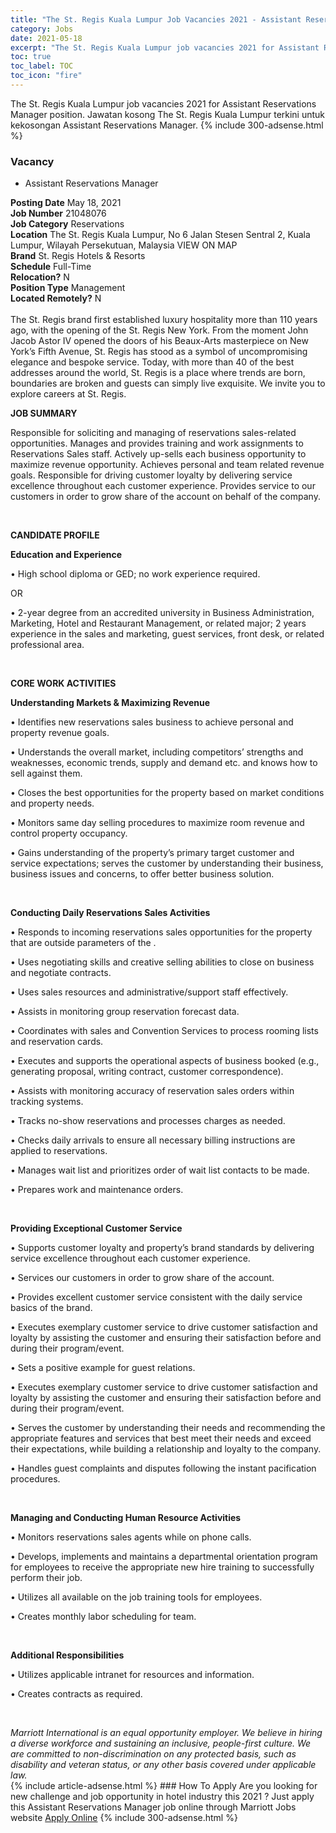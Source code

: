 ```yaml
---
title: "The St. Regis Kuala Lumpur Job Vacancies 2021 - Assistant Reservations Manager" 
category: Jobs 
date: 2021-05-18 
excerpt: "The St. Regis Kuala Lumpur job vacancies 2021 for Assistant Reservations Manager position. Jawatan kosong The St. Regis Kuala Lumpur terkini untuk kekosongan Assistant Reservations Manager." 
toc: true 
toc_label: TOC 
toc_icon: "fire" 
--- 
```


The St. Regis Kuala Lumpur job vacancies 2021 for Assistant Reservations Manager position. Jawatan kosong The St. Regis Kuala Lumpur terkini untuk kekosongan Assistant Reservations Manager. 
{% include 300-adsense.html %} 
### Vacancy 
- Assistant Reservations Manager 
<div><div><b>Posting Date</b> May 18, 2021<br><b>Job Number</b> 21048076<br><b>Job Category</b> Reservations<br><b>Location</b> The St. Regis Kuala Lumpur, No 6 Jalan Stesen Sentral 2, Kuala Lumpur, Wilayah Persekutuan, Malaysia VIEW ON MAP<br><b>Brand</b> St. Regis Hotels &amp; Resorts<br><b>Schedule</b> Full-Time<br><b>Relocation?</b> N<br><b>Position Type</b> Management<br><b>Located Remotely?</b> N<br><br>The St. Regis brand first established luxury hospitality more than 110 years ago, with the opening of the St. Regis New York. From the moment John Jacob Astor IV opened the doors of his Beaux-Arts masterpiece on New York&#8217;s Fifth Avenue, St. Regis has stood as a symbol of uncompromising elegance and bespoke service. Today, with more than 40 of the best addresses around the world, St. Regis is a place where trends are born, boundaries are broken and guests can simply live exquisite. We invite you to explore careers at St. Regis.<br></div><div> <p><strong>JOB SUMMARY</strong></p> <p>Responsible for soliciting and managing of reservations sales-related opportunities. Manages and provides training and work assignments to Reservations Sales staff. Actively up-sells each business opportunity to maximize revenue opportunity. Achieves personal and team related revenue goals. Responsible for driving customer loyalty by delivering service excellence throughout each customer experience. Provides service to our customers in order to grow share of the account on behalf of the company.</p> <p>&#160;</p> <p><strong>CANDIDATE PROFILE </strong></p> <p><strong>Education and Experience</strong></p> <p>&#8226; High school diploma or GED; no work experience required.</p> <p>OR</p> <p>&#8226; 2-year degree from an accredited university in Business Administration, Marketing, Hotel and Restaurant Management, or related major; 2 years experience in the sales and marketing, guest services, front desk, or related professional area.</p> <p>&#160;</p> <p><strong>CORE WORK ACTIVITIES</strong></p> <p><strong>Understanding Markets &amp; Maximizing Revenue</strong></p> <p>&#8226; Identifies new reservations sales business to achieve personal and property revenue goals.</p> <p>&#8226; Understands the overall market, including competitors&#8217; strengths and weaknesses, economic trends, supply and demand etc. and knows how to sell against them.</p> <p>&#8226; Closes the best opportunities for the property based on market conditions and property needs.</p> <p>&#8226; Monitors same day selling procedures to maximize room revenue and control property occupancy.</p> <p>&#8226; Gains understanding of the property&#8217;s primary target customer and service expectations; serves the customer by understanding their business, business issues and concerns, to offer better business solution.</p> <p>&#160;</p> <p><strong>Conducting Daily Reservations Sales Activities</strong></p> <p>&#8226; Responds to incoming reservations sales opportunities for the property that are outside parameters of the .</p> <p>&#8226; Uses negotiating skills and creative selling abilities to close on business and negotiate contracts.</p> <p>&#8226; Uses sales resources and administrative/support staff effectively.</p> <p>&#8226; Assists in monitoring group reservation forecast data.</p> <p>&#8226; Coordinates with sales and Convention Services to process rooming lists and reservation cards.</p> <p>&#8226; Executes and supports the operational aspects of business booked (e.g., generating proposal, writing contract, customer correspondence).</p> <p>&#8226; Assists with monitoring accuracy of reservation sales orders within tracking systems.</p> <p>&#8226; Tracks no-show reservations and processes charges as needed.</p> <p>&#8226; Checks daily arrivals to ensure all necessary billing instructions are applied to reservations.</p> <p>&#8226; Manages wait list and prioritizes order of wait list contacts to be made.</p> <p>&#8226; Prepares work and maintenance orders.</p> <p>&#160;</p> <p><strong>Providing Exceptional Customer Service</strong></p> <p>&#8226; Supports customer loyalty and property&#8217;s brand standards by delivering service excellence throughout each customer experience.</p> <p>&#8226; Services our customers in order to grow share of the account.</p> <p>&#8226; Provides excellent customer service consistent with the daily service basics of the brand.</p> <p>&#8226; Executes exemplary customer service to drive customer satisfaction and loyalty by assisting the customer and ensuring their satisfaction before and during their program/event.</p> <p>&#8226; Sets a positive example for guest relations.</p> <p>&#8226; Executes exemplary customer service to drive customer satisfaction and loyalty by assisting the customer and ensuring their satisfaction before and during their program/event.</p> <p>&#8226; Serves the customer by understanding their needs and recommending the appropriate features and services that best meet their needs and exceed their expectations, while building a relationship and loyalty to the company.</p> <p>&#8226; Handles guest complaints and disputes following the instant pacification procedures.</p> <p>&#160;</p> <p><strong>Managing and Conducting Human Resource Activities</strong></p> <p>&#8226; Monitors reservations sales agents while on phone calls.</p> <p>&#8226; Develops, implements and maintains a departmental orientation program for employees to receive the appropriate new hire training to successfully perform their job.</p> <p>&#8226; Utilizes all available on the job training tools for employees.</p> <p>&#8226; Creates monthly labor scheduling for team.</p> <p>&#160;</p> <p><strong>Additional Responsibilities</strong></p> <p>&#8226; Utilizes applicable intranet for resources and information.</p> <p>&#8226; Creates contracts as required.</p> <p>&#160;</p> </div> <em>Marriott International is an equal opportunity employer.&#160;We believe in hiring a diverse workforce and sustaining an inclusive, people-first culture.&#160;We are committed to non-discrimination on&#160;any&#160;protected&#160;basis, such as disability and veteran status, or any other basis covered under applicable law.</em><br></div> 
{% include article-adsense.html %} 
### How To Apply 
Are you looking for new challenge and job opportunity in hotel industry this 2021 ?
Just apply this Assistant Reservations Manager job online through Marriott Jobs website 
<a href="https://jobs.marriott.com/marriott/jobs/21048076?lang=en-us" class="btn btn--info" target="_blank" rel="nofollow noopenner">Apply Online</a> 
{% include 300-adsense.html %} 